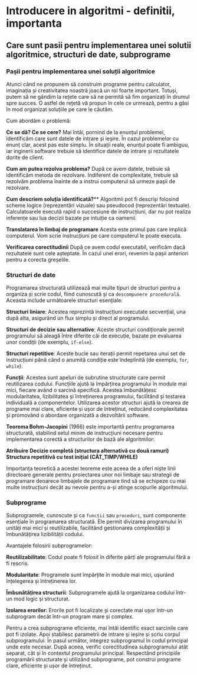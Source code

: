 # Introducere in algoritmi - definitii, importanta
## Care sunt pasii pentru implementarea unei solutii algoritmice, structuri de date, subprograme

### Pașii pentru implementarea unei soluții algoritmice
Atunci când ne propunem să construim programe pentru calculator, imaginația și creativitatea noastră joacă un rol foarte important. Totuși, putem să ne gândim la rețete care să ne permită să fim organizați în drumul spre succes. O astfel de rețetă vă propun în cele ce urmează, pentru a găsi în mod organizat soluțiile pe care le căutăm.

Cum abordăm o problemă:

**Ce se dă? Ce se cere?**
Mai întâi, pornind de la enunțul problemei, identificăm care sunt datele de intrare și ieșire. În cazul problemelor cu enunț clar, acest pas este simplu. În situații reale, enunțul poate fi ambiguu, iar inginerii software trebuie să identifice datele de intrare și rezultatele dorite de client.

**Cum am putea rezolva problema?**
După ce avem datele, trebuie să identificăm metoda de rezolvare. Indiferent de complexitate, trebuie să rezolvăm problema înainte de a instrui computerul să urmeze pașii de rezolvare.

**Cum descriem soluția identificată?****
Algoritmii pot fi descriși folosind scheme logice (reprezentări vizuale) sau pseudocod (reprezentări textuale). Calculatoarele execută rapid o succesiune de instrucțiuni, dar nu pot realiza inferențe sau lua decizii bazate pe intuiție ca oamenii.

**Translatarea în limbaj de programare**
Acesta este primul pas care implică computerul. Vom scrie instrucțiuni pe care computerul le poate executa.

**Verificarea corectitudinii**
După ce avem codul executabil, verificăm dacă rezultatele sunt cele așteptate. În cazul unei erori, revenim la pașii anteriori pentru a corecta greșelile.

### Structuri de date
Programarea structurată utilizează mai multe tipuri de structuri pentru a organiza și scrie codul, fiind cunoscută și ca `descompunere procedurală`. Aceasta include următoarele structuri esențiale:

**Structuri liniare**: Acestea reprezintă instrucțiuni executate secvențial, una după alta, asigurând un flux simplu și direct al programului.

**Structuri de decizie sau alternative**: Aceste structuri condiționale permit programului să aleagă între diferite căi de execuție, bazate pe evaluarea unor condiții (de exemplu, `if-else`).

**Structuri repetitive**: Aceste bucle sau iterații permit repetarea unui set de instrucțiuni până când o anumită condiție este îndeplinită (de exemplu, `for`, `while`).

**Funcții**: Acestea sunt apeluri de subrutine structurate care permit reutilizarea codului. Funcțiile ajută la împărțirea programului în module mai mici, fiecare având o sarcină specifică. Acestea îmbunătățesc modularitatea, lizibilitatea și întreținerea programului, facilitând și testarea individuală a componentelor.
Utilizarea acestor structuri ajută la crearea de programe mai clare, eficiente și ușor de întreținut, reducând complexitatea și promovând o abordare organizată a dezvoltării software.

**Teorema Bohm-Jacopini** (1966) este importantă pentru programarea structurată, stabilind setul minim de instrucțiuni necesare pentru implementarea corectă a structurilor de bază ale algoritmilor:

**Atribuire**
**Decizie completă (structura alternativă cu două ramuri)**
**Structura repetitivă cu test inițial (CÂT_TIMP/WHILE)**

Importanța teoretică a acestei teoreme este aceea de a oferi niște linii directoare generale pentru proiectarea unor noi limbaje sau strategii de programare deoarece limbajele de programare tind să se echipeze cu mai multe instrucțiuni decât au nevoie pentru a-și atinge scopurile algoritmului.

### Subprograme
Subprogramele, cunoscute și ca `funcții` sau `proceduri`, sunt componente esențiale în programarea structurată. Ele permit divizarea programului în unități mai mici și reutilizabile, facilitând gestionarea complexității și îmbunătățirea lizibilității codului.

Avantajele folosirii subprogramelor:

**Reutilizabilitate**: Codul poate fi folosit în diferite părți ale programului fără a fi rescris.

**Modularitate**: Programele sunt împărțite în module mai mici, ușurând înțelegerea și întreținerea lor.

**Îmbunătățirea structurii**: Subprogramele ajută la organizarea codului într-un mod logic și structurat.

**Izolarea erorilor**: Erorile pot fi localizate și corectate mai ușor într-un subprogram decât într-un program mare și complex.

Pentru a crea subprograme eficiente, mai întâi identific exact sarcinile care pot fi izolate. Apoi stabilesc parametrii de intrare și ieșire și scriu corpul subprogramului. În pasul următor, integrez subprogramul în codul principal unde este necesar. După aceea, verific corectitudinea subprogramului atât separat, cât și în contextul programului principal. Respectând principiile programării structurate și utilizând subprograme, pot construi programe clare, eficiente și ușor de întreținut.


